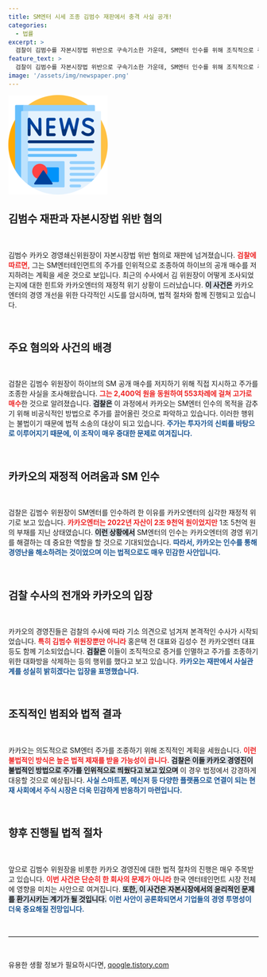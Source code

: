 ```yaml
---
title: SM엔터 시세 조종 김범수 재판에서 충격 사실 공개!
categories:
  - 법률
excerpt: >
  검찰이 김범수를 자본시장법 위반으로 구속기소한 가운데, SM엔터 인수를 위해 조직적으로 주가를 조종한 혐의를 밝혀냈습니다. 2,400억 원을 투입해 하이브의 공개 매수를 저지한 김 위원장의 치밀한 시세 조작의 전모가 드러났습니다.
feature_text: >
  검찰이 김범수를 자본시장법 위반으로 구속기소한 가운데, SM엔터 인수를 위해 조직적으로 주가를 조종한 혐의를 밝혀냈습니다. 2,400억 원을 투입해 하이브의 공개 매수를 저지한 김 위원장의 치밀한 시세 조작의 전모가 드러났습니다.
image: '/assets/img/newspaper.png'
---
```


<p><img src="/assets/img/newspaper.png" alt="kimp 속보" /></p>

<h2 data-ke-size="size26">김범수 재판과 자본시장법 위반 혐의</h2>

<p data-ke-size="size16">&nbsp;</p>

<p>김범수 카카오 경영쇄신위원장이 자본시장법 위반 혐의로 재판에 넘겨졌습니다. <b><span style="color: #ee2323;">검찰에 따르면,</span></b> 그는 SM엔터테인먼트의 주가를 인위적으로 조종하여 하이브의 공개 매수를 저지하려는 계획을 세운 것으로 보입니다. 최근의 수사에서 김 위원장이 어떻게 조사되었는지에 대한 힌트와 카카오엔터의 재정적 위기 상황이 드러났습니다. <b><span style="background-color: #21538527;">이 사건은</span></b> 카카오엔터의 경영 개선을 위한 다각적인 시도를 암시하며, 법적 절차와 함께 진행되고 있습니다. </p>

<p data-ke-size="size16">&nbsp;</p>

<h2 data-ke-size="size26">주요 혐의와 사건의 배경</h2>

<p data-ke-size="size16">&nbsp;</p>

<p>검찰은 김범수 위원장이 하이브의 SM 공개 매수를 저지하기 위해 직접 지시하고 주가를 조종한 사실을 조사해왔습니다. <b><span style="color: #ee2323;">그는 2,400억 원을 동원하여 553차례에 걸쳐 고가로 매수</span></b>한 것으로 알려졌습니다. <b><span style="background-color: #21538527;">검찰은</span></b> 이 과정에서 카카오는 SM엔터 인수의 목적을 감추기 위해 비공식적인 방법으로 주가를 끌어올린 것으로 파악하고 있습니다. 이러한 행위는 불법이기 때문에 법적 소송의 대상이 되고 있습니다. <b><span style="color: #1a5490;">주가는 투자가의 신뢰를 바탕으로 이루어지기 때문에, 이 조작이 매우 중대한 문제로 여겨집니다.</span></b> </p>

<p data-ke-size="size16">&nbsp;</p>

<h2 data-ke-size="size26">카카오의 재정적 어려움과 SM 인수</h2>

<p data-ke-size="size16">&nbsp;</p>

<p>검찰은 김범수 위원장이 SM엔터를 인수하려 한 이유를 카카오엔터의 심각한 재정적 위기로 보고 있습니다. <b><span style="color: #ee2323;">카카오엔터는 2022년 자산이 2조 9천억 원이었지만</span></b> 1조 5천억 원의 부채를 지닌 상태였습니다. <b><span style="background-color: #21538527;">이런 상황에서</span></b> SM엔터의 인수는 카카오엔터의 경영 위기를 해결하는 데 중요한 역할을 할 것으로 기대되었습니다. <b><span style="color: #1a5490;">따라서, 카카오는 인수를 통해 경영난을 해소하려는 것이었으며 이는 법적으로도 매우 민감한 사안입니다.</span></b> </p>

<p data-ke-size="size16">&nbsp;</p>

<h2 data-ke-size="size26">검찰 수사의 전개와 카카오의 입장</h2>

<p data-ke-size="size16">&nbsp;</p>

<p>카카오의 경영진들은 검찰의 수사에 따라 기소 의견으로 넘겨져 본격적인 수사가 시작되었습니다. <b><span style="color: #ee2323;">특히 김범수 위원장뿐만 아니라</span></b> 홍은택 전 대표와 김성수 전 카카오엔터 대표 등도 함께 기소되었습니다. <b><span style="background-color: #21538527;">검찰은</span></b> 이들이 조직적으로 증거를 인멸하고 주가를 조종하기 위한 대화방을 삭제하는 등의 행위를 했다고 보고 있습니다. <b><span style="color: #1a5490;">카카오는 재판에서 사실관계를 성실히 밝히겠다는 입장을 표명했습니다.</span></b> </p>

<p data-ke-size="size16">&nbsp;</p>

<h2 data-ke-size="size26">조직적인 범죄와 법적 결과</h2>

<p data-ke-size="size16">&nbsp;</p>

<p>카카오는 의도적으로 SM엔터 주가를 조종하기 위해 조직적인 계획을 세웠습니다. <b><span style="color: #ee2323;">이런 불법적인 방식은 높은 법적 제재를 받을 가능성이 큽니다.</span></b> <b><span style="background-color: #21538527;">검찰은 이들 카카오 경영진이 불법적인 방법으로 주가를 인위적으로 띄웠다고 보고 있으며</span></b> 이 경우 법정에서 강경하게 대응할 것으로 예상됩니다. <b><span style="color: #1a5490;">사실 스마트폰, 메신저 등 다양한 플랫폼으로 연결이 되는 현재 사회에서 주식 시장은 더욱 민감하게 반응하기 마련입니다.</span></b> </p>

<p data-ke-size="size16">&nbsp;</p>

<h2 data-ke-size="size26">향후 진행될 법적 절차</h2>

<p data-ke-size="size16">&nbsp;</p>

<p>앞으로 김범수 위원장을 비롯한 카카오 경영진에 대한 법적 절차의 진행은 매우 주목받고 있습니다. <b><span style="color: #ee2323;">이번 사건은 단순히 한 회사의 문제가 아니라</span></b> 한국 엔터테인먼트 시장 전체에 영향을 미치는 사안으로 여겨집니다. <b><span style="background-color: #21538527;">또한, 이 사건은 자본시장에서의 윤리적인 문제를 환기시키는 계기가 될 것입니다.</span></b> <b><span style="color: #1a5490;">이런 사안이 공론화되면서 기업들의 경영 투명성이 더욱 중요해질 전망입니다.</span></b> </p>

<p data-ke-size="size16">&nbsp;</p>

<hr style="border-top: 1px solid #c5c5c5; width: 100%;"/>

<p data-ke-size="size16">&nbsp;</p>
유용한 생활 정보가 필요하시다면, <a href="https://qoogle.tistory.com" rel="dofollow">qoogle.tistory.com</a>


